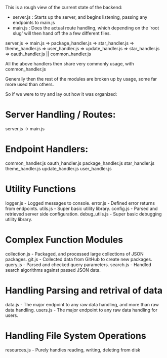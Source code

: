 This is a rough view of the current state of the backend:

* server.js : Starts up the server, and begins listening, passing 
              any endpoints to main.js
* main.js : Does the actual route handling, which depending on the 'root slug' 
            will then hand off the a few different files.
            
server.js
  -> main.js
    => package_handler.js
    => star_handler.js
    => theme_handler.js
    => user_handler.js
    => update_handler.js
    => star_handler.js
    => oauth_handler.js
        ||
        common_handler.js
    
All the above handlers then share very commonly usage, with common_handler.js

Generally then the rest of the modules are broken up by usage, some far more used than others.

So if we were to try and lay out how it was organized:

# Server Handling / Routes:

server.js -> main.js

# Endpoint Handlers:

common_handler.js
oauth_handler.js
package_handler.js
star_handler.js
theme_handler.js
update_handler.js
user_handler.js

# Utility Functions 

logger.js - Logged messages to console.
error.js - Defined error returns from endpoints.
utils.js - Super basic utility library.
config.js - Parsed and retrieved server side configuration.
debug_utils.js - Super basic debugging utility library.

# Complex Function Modules 

collection.js - Packaged, and processed large collections of JSON packages.
git.js - Collected data from GitHub to create new packages.
query.js - Parsed and checked query parameters.
search.js - Handled search algorithms against passed JSON data.

# Handling Parsing and retrival of data 

data.js - The major endpoint to any raw data handling, and more than raw data handling.
users.js - The major endpoint to any raw data handling for users.

# Handling File System Operations

resources.js - Purely handles reading, writing, deleting from disk

